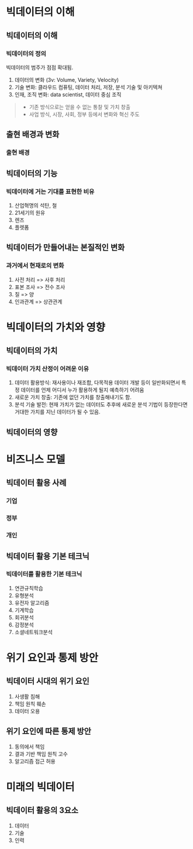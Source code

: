 # 빅데이터의 이해
## 빅데이터의 이해
### 빅데이터의 정의
빅데이터의 범주가 점점 확대됨.
1. 데이터의 변화 (3v: Volume, Variety, Velocity)
2. 기술 변화: 클라우드 컴퓨팅, 데이터 처리, 저장, 분석 기술 및 아키텍쳐
3. 인재, 조직 변화: data scientist, 데이터 중심 조직
> - 기존 방식으로는 얻을 수 없는 통찰 및 가치 창출
> - 사업 방식, 시장, 사회, 정부 등에서 변화와 혁신 주도

## 출현 배경과 변화
### 출현 배경
## 빅데이터의 기능
### 빅데이터에 거는 기대를 표현한 비유
1. 산업혁명의 석탄, 철
2. 21세기의 원유
3. 렌즈
4. 플렛폼

## 빅데이터가 만들어내는 본질적인 변화
### 과거에서 현재로의 변화
1. 사전 처리 => 사후 처리
2. 표본 조사 => 전수 조사
3. 질 => 양
4. 인과관계 => 상관관계

# 빅데이터의 가치와 영향
## 빅데이터의 가치
### 빅데이터 가치 산정이 어려운 이유
1. 데이터 활용방식: 재사용이나 재조합, 다목적용 데이터 개발 등이 일반화되면서 특정 데이터를 언제 어디서 누가 활용하게 될지 예측하기 어려움
2. 새로운 가치 창출: 기존에 없던 가치를 창출해내기도 함.
3. 분석 기술 발전: 현재 가치가 없는 데이터도 추후에 새로운 분석 기법이 등장한다면 거대한 가치를 지닌 데이터가 될 수 있음.

## 빅데이터의 영향
# 비즈니스 모델
## 빅데이터 활용 사례
### 기업
### 정부
### 개인
## 빅데이터 활용 기본 테크닉
### 빅데이터를 활용한 기본 테크닉
1. 연관규칙학습
2. 유형분석
3. 유전자 알고리즘
4. 기계학습
5. 회귀분석
6. 감정분석
7. 소셜네트워크분석

# 위기 요인과 통제 방안
## 빅데이터 시대의 위기 요인
1. 사생활 침해
2. 책임 원칙 훼손
3. 데이터 오용
## 위기 요인에 따른 통제 방안
1. 동의에서 책임
2. 결과 기반 책임 원칙 고수
3. 알고리즘 접근 허용

# 미래의 빅데이터
## 빅데이터 활용의 3요소
1. 데이터
2. 기술
3. 인력